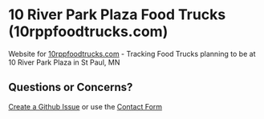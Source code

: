 # 10 River Park Plaza Food Trucks (10rppfoodtrucks.com)

Website for [10rppfoodtrucks.com](https://10rppfoodtrucks.com) - Tracking Food Trucks planning to be at 10 River Park Plaza in St Paul, MN

## Questions or Concerns?

[Create a Github Issue](https://github.com/jrbeilke/10rppfoodtrucks/issues/new) or use the [Contact Form](https://forms.gle/wGeZnVRQgBDhDA9e9)
